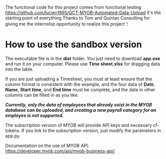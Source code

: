 The functional code for this project comes from functional testing  https://github.com/lucien1995/QCT-MYOB-Automated-Data-Upload
it's the starting point of everything 
Thanks to Tom and Quinlan Consulting for giving me the internship opportunity to realize this project！


# How to use the sandbox version

The executable file is in the **dist** folder. You just need to download **app.exe** and run it on your computer. Please use **Time sheet.xlsx** for dragging data into the table.

If you are just uploading a Timesheet, you must at least ensure that the column format is consistent with the example, and the four data of **Date**, **Name**, **Start time**, and **End time** must be complete, and the data in other columns can be filled in as you like.

***Currently, only the data of employees that already exist in the MYOB database can be uploaded, and creating a new payroll category for an employee is not supported.***


The subscription version of MYOB will provide API keys and necessary cf-tokens. If you link to the subscription version, just modify the parameters in app.py.

Documentation on the use of MYOB API:   https://developer.myob.com/api/myob-business-api/
